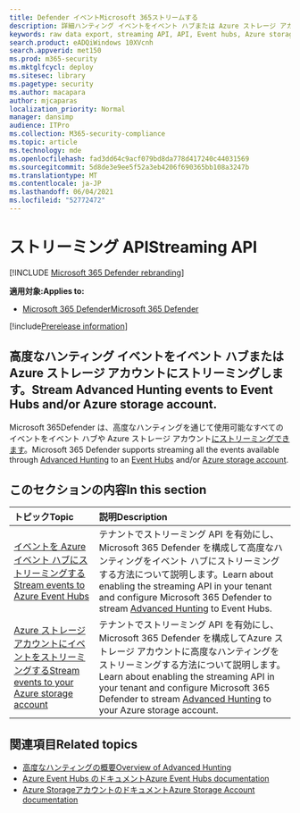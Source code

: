 ```yaml
---
title: Defender イベントMicrosoft 365ストリームする
description: 詳細ハンティング イベントをイベント ハブまたは Azure ストレージ アカウントにストリームするように Defender をMicrosoft 365する方法について説明します。
keywords: raw data export, streaming API, API, Event hubs, Azure storage, storage account, Advanced Hunting, raw data sharing
search.product: eADQiWindows 10XVcnh
search.appverid: met150
ms.prod: m365-security
ms.mktglfcycl: deploy
ms.sitesec: library
ms.pagetype: security
ms.author: macapara
author: mjcaparas
localization_priority: Normal
manager: dansimp
audience: ITPro
ms.collection: M365-security-compliance
ms.topic: article
ms.technology: mde
ms.openlocfilehash: fad3dd64c9acf079bd8da778d417240c44031569
ms.sourcegitcommit: 5d8de3e9ee5f52a3eb4206f690365bb108a3247b
ms.translationtype: MT
ms.contentlocale: ja-JP
ms.lasthandoff: 06/04/2021
ms.locfileid: "52772472"
---
```

# <a name="streaming-api"></a><span data-ttu-id="9c221-104">ストリーミング API</span><span class="sxs-lookup"><span data-stu-id="9c221-104">Streaming API</span></span>

[!INCLUDE [Microsoft 365 Defender rebranding](../../includes/microsoft-defender.md)]

<span data-ttu-id="9c221-105">**適用対象:**</span><span class="sxs-lookup"><span data-stu-id="9c221-105">**Applies to:**</span></span>
- [<span data-ttu-id="9c221-106">Microsoft 365 Defender</span><span class="sxs-lookup"><span data-stu-id="9c221-106">Microsoft 365 Defender</span></span>](https://go.microsoft.com/fwlink/?linkid=2118804)

[!include[Prerelease information](../../includes/prerelease.md)]

## <a name="stream-advanced-hunting-events-to-event-hubs-andor-azure-storage-account"></a><span data-ttu-id="9c221-107">高度なハンティング イベントをイベント ハブまたは Azure ストレージ アカウントにストリーミングします。</span><span class="sxs-lookup"><span data-stu-id="9c221-107">Stream Advanced Hunting events to Event Hubs and/or Azure storage account.</span></span>

<span data-ttu-id="9c221-108">Microsoft 365Defender は、高度なハンティング[](../defender/advanced-hunting-overview.md)を通じて使用可能[](/azure/event-hubs/)なすべてのイベントをイベント ハブや Azure ストレージ アカウント[にストリーミングできます](/azure/event-hubs/)。</span><span class="sxs-lookup"><span data-stu-id="9c221-108">Microsoft 365 Defender supports streaming all the events available through [Advanced Hunting](../defender/advanced-hunting-overview.md) to an [Event Hubs](/azure/event-hubs/) and/or [Azure storage account](/azure/event-hubs/).</span></span>



## <a name="in-this-section"></a><span data-ttu-id="9c221-109">このセクションの内容</span><span class="sxs-lookup"><span data-stu-id="9c221-109">In this section</span></span>

<span data-ttu-id="9c221-110">トピック</span><span class="sxs-lookup"><span data-stu-id="9c221-110">Topic</span></span> | <span data-ttu-id="9c221-111">説明</span><span class="sxs-lookup"><span data-stu-id="9c221-111">Description</span></span>
:---|:---
[<span data-ttu-id="9c221-112">イベントを Azure イベント ハブにストリーミングする</span><span class="sxs-lookup"><span data-stu-id="9c221-112">Stream events to Azure Event Hubs</span></span>](streaming-api-event-hub.md)| <span data-ttu-id="9c221-113">テナントでストリーミング API を有効にし、Microsoft 365 Defender を構成して高度[](../defender/advanced-hunting-overview.md)なハンティングをイベント ハブにストリーミングする方法について説明します。</span><span class="sxs-lookup"><span data-stu-id="9c221-113">Learn about enabling the streaming API in your tenant and configure Microsoft 365 Defender to stream [Advanced Hunting](../defender/advanced-hunting-overview.md) to Event Hubs.</span></span>
[<span data-ttu-id="9c221-114">Azure ストレージ アカウントにイベントをストリーミングする</span><span class="sxs-lookup"><span data-stu-id="9c221-114">Stream events to your Azure storage account</span></span>](streaming-api-storage.md)| <span data-ttu-id="9c221-115">テナントでストリーミング API を有効にし、Microsoft 365 Defender を構成して[](advanced-hunting-overview.md)Azure ストレージ アカウントに高度なハンティングをストリーミングする方法について説明します。</span><span class="sxs-lookup"><span data-stu-id="9c221-115">Learn about enabling the streaming API in your tenant and configure Microsoft 365 Defender to stream [Advanced Hunting](advanced-hunting-overview.md) to your Azure storage account.</span></span>


## <a name="related-topics"></a><span data-ttu-id="9c221-116">関連項目</span><span class="sxs-lookup"><span data-stu-id="9c221-116">Related topics</span></span>
- [<span data-ttu-id="9c221-117">高度なハンティングの概要</span><span class="sxs-lookup"><span data-stu-id="9c221-117">Overview of Advanced Hunting</span></span>](../defender/advanced-hunting-overview.md)
- [<span data-ttu-id="9c221-118">Azure Event Hubs のドキュメント</span><span class="sxs-lookup"><span data-stu-id="9c221-118">Azure Event Hubs documentation</span></span>](/azure/event-hubs/)
- [<span data-ttu-id="9c221-119">Azure Storageアカウントのドキュメント</span><span class="sxs-lookup"><span data-stu-id="9c221-119">Azure Storage Account documentation</span></span>](/azure/storage/common/storage-account-overview)
